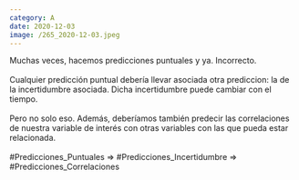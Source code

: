 ```yaml
--- 
category: A 
date: 2020-12-03 
image: /265_2020-12-03.jpeg 
--- 
```


Muchas veces, hacemos predicciones puntuales y ya. Incorrecto. <br><br>Cualquier predicción puntual debería llevar asociada otra prediccion: la de la incertidumbre asociada. Dicha incertidumbre puede cambiar con el tiempo.<br><br>Pero no solo eso. Además, deberíamos también predecir las correlaciones de nuestra variable de interés con otras variables con las que pueda estar relacionada.<br><br>#Predicciones_Puntuales => #Predicciones_Incertidumbre => #Predicciones_Correlaciones